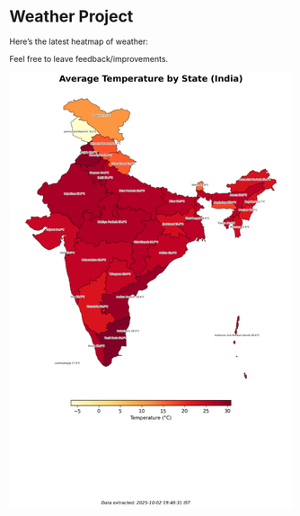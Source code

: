 # Weather Project

Here’s the latest heatmap of weather:

Feel free to leave feedback/improvements.

![India Heatmap](docs/assets/india_heatmap.png?v=DE87D9)
